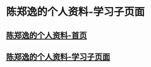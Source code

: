 # 陈郑逸的个人资料-学习子页面
## [陈郑逸的个人资料-首页](https://fujianprovince.github.io/ "回到首页")  
## [陈郑逸的个人资料-学习子页面](https://fujianprovince.github.io/study/ "就是本页")
